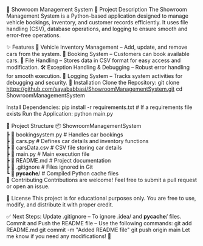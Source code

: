 🚗 Showroom Management System
📌 Project Description
The Showroom Management System is a Python-based application designed to manage vehicle bookings, inventory, and customer records efficiently. It uses file handling (CSV), database operations, and logging to ensure smooth and error-free operations.

✨ Features
🏢 Vehicle Inventory Management – Add, update, and remove cars from the system.
📅 Booking System – Customers can book available cars.
📂 File Handling – Stores data in CSV format for easy access and modification.
🛠 Exception Handling & Debugging – Robust error handling for smooth execution.
📝 Logging System – Tracks system activities for debugging and security.
🔧 Installation
Clone the Repository:
git clone https://github.com/sayababbasi/ShowroomManagementSystem.git
cd ShowroomManagementSystem

Install Dependencies:
pip install -r requirements.txt  # If a requirements file exists
Run the Application:
python main.py

📂 Project Structure
📦 ShowroomManagementSystem  
 ┣ 📜 bookingsystem.py   # Handles car bookings  
 ┣ 📜 cars.py            # Defines car details and inventory functions  
 ┣ 📜 carsData.csv       # CSV file storing car details  
 ┣ 📜 main.py            # Main execution file  
 ┣ 📜 README.md          # Project documentation  
 ┣ 📜 .gitignore         # Files ignored in Git  
 ┗ 📂 __pycache__/       # Compiled Python cache files  
🤝 Contributing
Contributions are welcome! Feel free to submit a pull request or open an issue.

📜 License
This project is for educational purposes only. You are free to use, modify, and distribute it with proper credit.

✅ Next Steps:
Update .gitignore – To ignore .idea/ and __pycache__/ files.
Commit and Push the README file – Use the following commands:
git add README.md
git commit -m "Added README file"
git push origin main
Let me know if you need any modifications! 🚀
